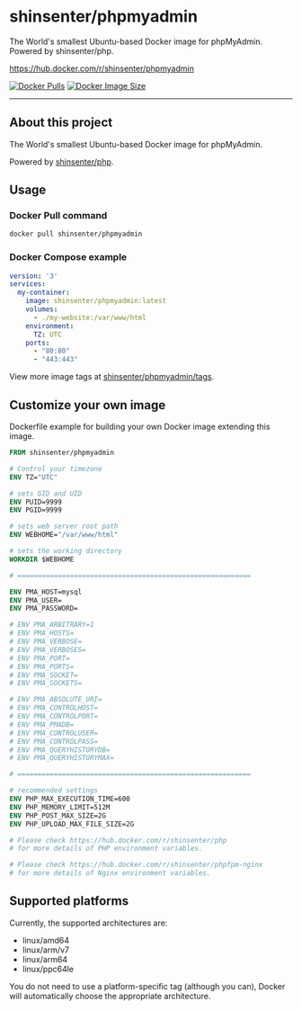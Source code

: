 # shinsenter/phpmyadmin

The World's smallest Ubuntu-based Docker image for phpMyAdmin. Powered by shinsenter/php.

https://hub.docker.com/r/shinsenter/phpmyadmin

[![Docker Pulls](https://img.shields.io/docker/pulls/shinsenter/phpmyadmin)](https://hub.docker.com/r/shinsenter/phpmyadmin) [![Docker Image Size](https://img.shields.io/docker/image-size/shinsenter/phpmyadmin/latest?label=shinsenter%2Fphpmyadmin)](https://hub.docker.com/r/shinsenter/phpmyadmin/tags)

* * *

## About this project

The World's smallest Ubuntu-based Docker image for phpMyAdmin.

Powered by [shinsenter/php](https://hub.docker.com/r/shinsenter/php).

## Usage

### Docker Pull command

```bash
docker pull shinsenter/phpmyadmin
```

### Docker Compose example

```yml
version: '3'
services:
  my-container:
    image: shinsenter/phpmyadmin:latest
    volumes:
      - ./my-website:/var/www/html
    environment:
      TZ: UTC
    ports:
      - "80:80"
      - "443:443"
```

View more image tags at [shinsenter/phpmyadmin/tags](https://hub.docker.com/r/shinsenter/phpmyadmin/tags).

## Customize your own image

Dockerfile example for building your own Docker image extending this image.

```Dockerfile
FROM shinsenter/phpmyadmin

# Control your timezone
ENV TZ="UTC"

# sets GID and UID
ENV PUID=9999
ENV PGID=9999

# sets web server root path
ENV WEBHOME="/var/www/html"

# sets the working directory
WORKDIR $WEBHOME

# ==========================================================

ENV PMA_HOST=mysql
ENV PMA_USER=
ENV PMA_PASSWORD=

# ENV PMA_ARBITRARY=1
# ENV PMA_HOSTS=
# ENV PMA_VERBOSE=
# ENV PMA_VERBOSES=
# ENV PMA_PORT=
# ENV PMA_PORTS=
# ENV PMA_SOCKET=
# ENV PMA_SOCKETS=

# ENV PMA_ABSOLUTE_URI=
# ENV PMA_CONTROLHOST=
# ENV PMA_CONTROLPORT=
# ENV PMA_PMADB=
# ENV PMA_CONTROLUSER=
# ENV PMA_CONTROLPASS=
# ENV PMA_QUERYHISTORYDB=
# ENV PMA_QUERYHISTORYMAX=

# ==========================================================

# recommended settings
ENV PHP_MAX_EXECUTION_TIME=600
ENV PHP_MEMORY_LIMIT=512M
ENV PHP_POST_MAX_SIZE=2G
ENV PHP_UPLOAD_MAX_FILE_SIZE=2G

# Please check https://hub.docker.com/r/shinsenter/php
# for more details of PHP environment variables.

# Please check https://hub.docker.com/r/shinsenter/phpfpm-nginx
# for more details of Nginx environment variables.
```

## Supported platforms

Currently, the supported architectures are:

- linux/amd64
- linux/arm/v7
- linux/arm64
- linux/ppc64le

You do not need to use a platform-specific tag (although you can), Docker will automatically choose the appropriate architecture.